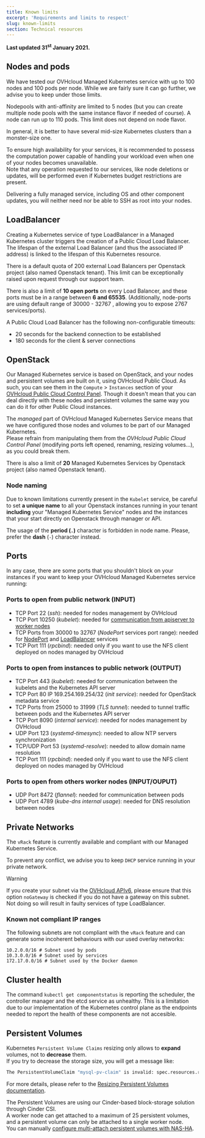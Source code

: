 ```yaml
---
title: Known limits
excerpt: 'Requirements and limits to respect'
slug: known-limits
section: Technical resources
---
```



**Last updated 31<sup>st</sup> January 2021.**

<style>
 pre {
     font-size: 14px;
 }
 pre.console {
   background-color: #300A24;
   color: #ccc;
   font-family: monospace;
   padding: 5px;
   margin-bottom: 5px;
 }
 pre.console code {
   border: solid 0px transparent;
   font-family: monospace !important;
   font-size: 0.75em;
   color: #ccc;
 }
 .small {
     font-size: 0.75em;
 }
</style>

## Nodes and pods

We have tested our OVHcloud Managed Kubernetes service with up to 100 nodes and 100 pods per node.
While we are fairly sure it can go further, we advise you to keep under those limits.

Nodepools with anti-affinity are limited to 5 nodes (but you can create multiple node pools with the same instance flavor if needed of course).
A node can run up to 110 pods. This limit does not depend on node flavor.

In general, it is better to have several mid-size Kubernetes clusters than a monster-size one.

To ensure high availability for your services, it is recommended to possess the computation power capable of handling your workload even when one of your nodes becomes unavailable.  
Note that any operation requested to our services, like node deletions or updates, will be performed even if Kubernetes budget restrictions are present.

Delivering a fully managed service, including OS and other component updates, you will neither need nor be able to SSH as root into your nodes.

## LoadBalancer

Creating a Kubernetes service of type LoadBalancer in a Managed Kubernetes cluster triggers the creation of a Public Cloud Load Balancer.
The lifespan of the external Load Balancer (and thus the associated IP address) is linked to the lifespan of this Kubernetes resource.

There is a default quota of 200 external Load Balancers per Openstack project (also named Openstack tenant).
This limit can be exceptionally raised upon request through our support team.

There is also a limit of __10 open ports__ on every Load Balancer, and these ports must be in a range between __6 and 65535__.
(Additionally, node-ports are using default range of 30000 - 32767 , allowing you to expose 2767 services/ports).

A Public Cloud Load Balancer has the following non-configurable timeouts:

- 20 seconds for the backend connection to be established
- 180 seconds for the client & server connections

## OpenStack

Our Managed Kubernetes service is based on OpenStack, and your nodes and persistent volumes are built on it, using OVHcloud Public Cloud. As such, you can see them in the `Compute` > `Instances` section of your [OVHcloud Public Cloud Control Panel](https://ca.ovh.com/auth/?action=gotomanager&from=https://www.ovh.com/world/&ovhSubsidiary=we). Though it doesn't mean that you can deal directly with these nodes and persistent volumes the same way you can do it for other Public Cloud instances.

The *managed* part of OVHcloud Managed Kubernetes Service means that we have configured those nodes and volumes to be part of our Managed Kubernetes.  
Please refrain from manipulating them from the *OVHcloud Public Cloud Control Panel* (modifying ports left opened, renaming, resizing volumes...), as you could break them.

There is also a limit of __20__ Managed Kubernetes Services by Openstack project (also named Openstack tenant).

### Node naming

Due to known limitations currently present in the `Kubelet` service, be careful to set __a unique name__ to all your Openstack instances running in your tenant __including__ your "Managed Kubernetes Service" nodes and the instances that your start directly on Openstack through manager or API.  

The usage of the __period (`.`)__ character is forbidden in node name. Please, prefer the __dash__ (`-`) character instead.

## Ports

In any case, there are some ports that you shouldn't block on your instances if you want to keep your OVHcloud Managed Kubernetes service running:

### Ports to open from public network (INPUT)

- TCP Port 22 (*ssh*): needed for nodes management by OVHcloud
- TCP Port 10250 (*kubelet*): needed for [communication from apiserver to worker nodes](https://kubernetes.io/docs/concepts/architecture/master-node-communication/#apiserver-to-kubelet)
- TCP Ports from 30000 to 32767 (*NodePort* services port range): needed for [NodePort](https://kubernetes.io/docs/concepts/services-networking/service/#nodeport) and [LoadBalancer](https://kubernetes.io/docs/concepts/services-networking/service/#loadbalancer) services
- TCP Port 111 (*rpcbind*): needed only if you want to use the NFS client deployed on nodes managed by OVHcloud

### Ports to open from instances to public network (OUTPUT)

- TCP Port 443 (*kubelet*): needed for communication between the kubelets and the Kubernetes API server
- TCP Port 80 IP 169.254.169.254/32 (*init service*): needed for OpenStack metadata service
- TCP Ports from 25000 to 31999 (*TLS tunnel*): needed to tunnel traffic between pods and the Kubernetes API server
- TCP Port 8090 (*internal service*): needed for nodes management by OVHcloud
- UDP Port 123 (*systemd-timesync*): needed to allow NTP servers synchronization
- TCP/UDP Port 53 (*systemd-resolve*): needed to allow domain name resolution
- TCP Port 111 (*rpcbind*): needed only if you want to use the NFS client deployed on nodes managed by OVHcloud

### Ports to open from others worker nodes (INPUT/OUPUT)

- UDP Port 8472 (*flannel*): needed for communication between pods
- UDP Port 4789 (*kube-dns internal usage*): needed for DNS resolution between nodes

## Private Networks

The `vRack` feature is currently available and compliant with our Managed Kubernetes Service.  

To prevent any conflict, we advise you to keep `DHCP` service running in your private network.

> [!warning]
> If you create your subnet via the [OVHcloud APIv6](https://api.ovh.com/console/#/cloud/project/{serviceName}/network/private/{networkId}/subnet#POST), please ensure that this option `noGateway` is checked if you do not have a gateway on this subnet. Not doing so will result in faulty services of type LoadBalancer.
>

### Known not compliant IP ranges

The following subnets are not compliant with the `vRack` feature and can generate some incoherent behaviours with our used overlay networks:

```text
10.2.0.0/16 # Subnet used by pods
10.3.0.0/16 # Subnet used by services
172.17.0.0/16 # Subnet used by the Docker daemon
```

## Cluster health

The command `kubectl get componentstatus` is reporting the scheduler, the controller manager and the etcd service as unhealthy. This is a limitation due to our implementation of the Kubernetes control plane as the endpoints needed to report the health of these components are not accesible.

## Persistent Volumes

Kubernetes `Persistent Volume Claims` resizing only allows to __expand__ volumes, not to __decrease__ them.  
If you try to decrease the storage size, you will get a message like:

```bash
The PersistentVolumeClaim "mysql-pv-claim" is invalid: spec.resources.requests.storage: Forbidden: field can not be less than previous value
```

For more details, please refer to the [Resizing Persistent Volumes documentation](../resizing-persistent-volumes/).

The Persistent Volumes are using our Cinder-based block-storage solution through Cinder CSI.  
A worker node can get attached to a maximum of 25 persistent volumes, and a persistent volume can only be attached to a single worker node.  
You can manually [configure multi-attach persistent volumes with NAS-HA](../Configuring-multi-attach-persistent-volumes-with-ovhcloud-nas-ha/).
